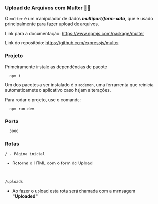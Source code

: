 ### Upload de Arquivos com Multer 👨‍💻

O `multer` é um manipulador de dados ***multipart/form-data***, que é usado principalmente para fazer upload de arquivos.

Link para a documentação: https://www.npmjs.com/package/multer

Link do repositório: https://github.com/expressjs/multer

### Projeto

Primeiramente instale as dependências de pacote

```
  npm i
```

Um dos pacotes  a ser instalado é o `nodemon`, uma ferramenta que reinicia automaticamete o aplicativo caso hajam alterações.

Para rodar o projeto, use o comando:

```
  npm run dev
```

### Porta
```
  3000
```

### Rotas

```
/ - Página inicial 
```
  - Retorna o HTML com o form de Upload

<br />

```
/uploads
```
  - Ao fazer o upload esta rota será chamada com a mensagem **"Uploaded"**
